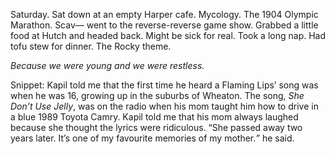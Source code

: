 Saturday. Sat down at an empty Harper cafe. Mycology. The 1904 Olympic Marathon. Scav— went to the reverse-reverse game show. Grabbed a little food at Hutch and headed back. Might be sick for real. Took a long nap. Had tofu stew for dinner. The Rocky theme. 

*Because we were young and we were restless.* 

Snippet: Kapil told me that the first time he heard a Flaming Lips’ song was when he was 16, growing up in the suburbs of Wheaton. The song, *She Don’t Use Jelly*, was on the radio when his mom taught him how to drive in a blue 1989 Toyota Camry. Kapil told me that his mom always laughed because she thought the lyrics were ridiculous. “She passed away two years later. It’s one of my favourite memories of my mother.*”* he said.
